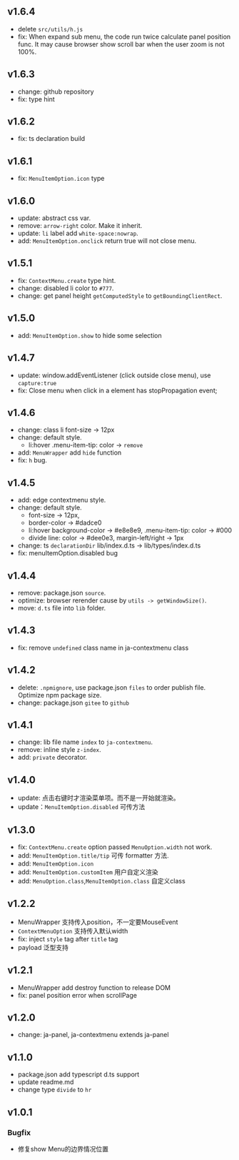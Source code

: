 ## v1.6.4
* delete `src/utils/h.js`
* fix: When expand sub menu, the code run twice calculate panel position func. It may cause browser show scroll bar when the user zoom is not 100%.
## v1.6.3
* change: github repository
* fix: type hint
## v1.6.2
* fix: ts declaration build
## v1.6.1
* fix: `MenuItemOption.icon` type
## v1.6.0
* update: abstract css var.
* remove: `arrow-right` color. Make it inherit.
* update: `li` label add `white-space:nowrap`.
* add: `MenuItemOption.onclick` return true will not close menu.
## v1.5.1
* fix: `ContextMenu.create` type hint.
* change: disabled li color to `#777`.
* change: get panel height `getComputedStyle` to `getBoundingClientRect`.
## v1.5.0
* add: `MenuItemOption.show` to hide some selection
## v1.4.7
* update: window.addEventListener (click outside close menu), use `capture:true` 
* fix: Close menu when click in a element has stopPropagation event; 
## v1.4.6
* change: class li font-size -> 12px
* change: default style.
    * li:hover .menu-item-tip: color -> `remove`
* add: `MenuWrapper` add `hide` function
* fix: `h` bug.
## v1.4.5
* add: edge contextmenu style.
* change: default style.
    * font-size -> 12px,
    * border-color -> #dadce0
    * li:hover background-color -> #e8e8e9, .menu-item-tip: color -> #000
    * divide line: color -> #dee0e3, margin-left/right -> 1px
* change: ts `declarationDir` lib/index.d.ts -> lib/types/index.d.ts
* fix: menuItemOption.disabled bug
## v1.4.4
* remove: package.json `source`.
* optimize: browser rerender cause by `utils -> getWindowSize()`.
* move: `d.ts` file into `lib` folder.
## v1.4.3
* fix: remove `undefined` class name in ja-contextmenu class
## v1.4.2
* delete: `.npmignore`, use package.json `files` to order publish file. Optimize npm package size.
* change: package.json `gitee` to `github`
## v1.4.1
* change: lib file name `index` to `ja-contextmenu`.
* remove: inline style `z-index`.
* add: `private` decorator.
## v1.4.0
* update: 点击右键时才渲染菜单项。而不是一开始就渲染。
* update：`MenuItemOption.disabled` 可传方法
## v1.3.0
* fix: `ContextMenu.create` option passed `MenuOption.width` not work.
* add: `MenuItemOption.title/tip` 可传 formatter 方法.
* add: `MenuItemOption.icon`
* add: `MenuItemOption.customItem` 用户自定义渲染
* add: `MenuOption.class`,`MenuItemOption.class` 自定义class
## v1.2.2
* MenuWrapper 支持传入position，不一定要MouseEvent
* `ContextMenuOption` 支持传入默认width
* fix: inject `style` tag after `title` tag
* payload 泛型支持
## v1.2.1
* MenuWrapper add destroy function to release DOM
* fix: panel position error when scrollPage
## v1.2.0
*  change: ja-panel, ja-contextmenu extends ja-panel
## v1.1.0
* package.json add typescript d.ts support
* update readme.md
* change type `divide` to `hr`
## v1.0.1
### Bugfix
* 修复show Menu的边界情况位置